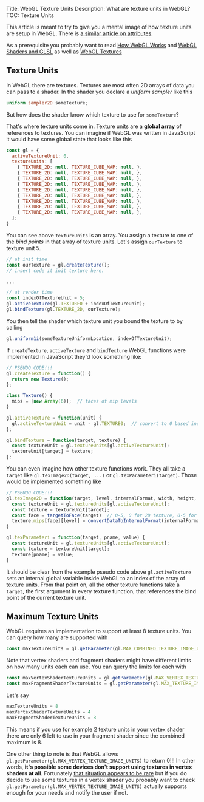 Title: WebGL Texture Units
Description: What are texture units in WebGL?
TOC: Texture Units


This article is meant to try to give you a mental image
of how texture units are setup in WebGL. There is [a similar article on attributes](webgl-attributes.html).

As a prerequisite you probably want to read [How WebGL Works](webgl-how-it-works.html)
and [WebGL Shaders and GLSL](webgl-shaders-and-glsl.html)
as well as [WebGL Textures](webgl-3d-textures.html)

## Texture Units

In WebGL there are textures. Textures are most often 2D arrays of data you can pass to a shader.
In the shader you declare a *uniform sampler* like this

```glsl
uniform sampler2D someTexture;
```

But how does the shader know which texture to use for `someTexture`?

That's where texture units come in. Texture units are a **global array** of
references to textures. You can imagine if WebGL was written in JavaScript
it would have some global state that looks like this

```js
const gl = {
  activeTextureUnit: 0,
  textureUnits: [
    { TEXTURE_2D: null, TEXTURE_CUBE_MAP: null, },
    { TEXTURE_2D: null, TEXTURE_CUBE_MAP: null, },
    { TEXTURE_2D: null, TEXTURE_CUBE_MAP: null, },
    { TEXTURE_2D: null, TEXTURE_CUBE_MAP: null, },
    { TEXTURE_2D: null, TEXTURE_CUBE_MAP: null, },
    { TEXTURE_2D: null, TEXTURE_CUBE_MAP: null, },
    { TEXTURE_2D: null, TEXTURE_CUBE_MAP: null, },
    { TEXTURE_2D: null, TEXTURE_CUBE_MAP: null, },
    { TEXTURE_2D: null, TEXTURE_CUBE_MAP: null, },
  ];
}
```

You can see above `textureUnits` is an array. You assign a texture to one of the *bind points* in that array
of texture units. Let's assign `ourTexture` to texture unit 5.

```js
// at init time
const ourTexture = gl.createTexture();
// insert code it init texture here.

...

// at render time
const indexOfTextureUnit = 5;
gl.activeTexture(gl.TEXTURE0 + indexOfTextureUnit);
gl.bindTexture(gl.TEXTURE_2D, ourTexture);
```

You then tell the shader which texture unit you bound the texture to by calling 

```js
gl.uniform1i(someTextureUniformLocation, indexOfTextureUnit);
```

If `createTexture`, `activeTexture` and `bindTexture` WebGL functions were
implemented in JavaScript they'd look something like:

```js
// PSEUDO CODE!!!
gl.createTexture = function() {
  return new Texture();
};

class Texture() {
  mips = [new Array(6)];  // faces of mip levels
}

gl.activeTexture = function(unit) {
  gl.activeTextureUnit = unit - gl.TEXTURE0;  // convert to 0 based index
};

gl.bindTexture = function(target, texture) {
  const textureUnit = gl.textureUnits[gl.activeTextureUnit];
  textureUnit[target] = texture;
}:
```

You can even imagine how other texture functions work. They all take a `target`
like `gl.texImage2D(target, ...)` or `gl.texParameteri(target)`. Those would
be implemented something like

```js
// PSEUDO CODE!!!
gl.texImage2D = function(target, level, internalFormat, width, height, border, format, type, data) {
  const textureUnit = gl.textureUnits[gl.activeTextureUnit];
  const texture = textureUnit[target];
  const face = targetToFace(target)  // 0-5, 0 for 2D texture, 0-5 for cube maps
  texture.mips[face][level] = convertDataToInternalFormat(internalFormat, width, height, format, type, data);
}

gl.texParameteri = function(target, pname, value) {
  const textureUnit = gl.textureUnits[gl.activeTextureUnit];
  const texture = textureUnit[target];
  texture[pname] = value; 
}
```

It should be clear from the example pseudo code above `gl.activeTexture` sets an
internal global variable inside WebGL to an index of the array of texture units.
From that point on, all the other texture functions take a `target`, the first
argument in every texture function, that references the bind point of the
current texture unit.

## Maximum Texture Units

WebGL requires an implementation to support at least 8 texture units. You can query how many
are supported with

```js
const maxTextureUnits = gl.getParameter(gl.MAX_COMBINED_TEXTURE_IMAGE_UNITS);
```

Note that vertex shaders and fragment shaders might have different limits
on how many units each can use. You can query the limits for each with

```js
const maxVertexShaderTextureUnits = gl.getParameter(gl.MAX_VERTEX_TEXTURE_IMAGE_UNITS);
const maxFragmentShaderTextureUnits = gl.getParameter(gl.MAX_TEXTURE_IMAGE_UNITS);
```

Let's say 

```js
maxTextureUnits = 8
maxVertexShaderTextureUnits = 4
maxFragmentShaderTextureUnits = 8
```

This means if you use for example 2 texture units in your vertex shader
there are only 6 left to use in your fragment shader since the combined
maximum is 8.

One other thing to note is that WebGL allows `gl.getParameter(gl.MAX_VERTEX_TEXTURE_IMAGE_UNITS)`
to return 0!!! In other words, **it's possible some devices don't support using textures in
vertex shaders at all**. Fortunately [that situation appears to be rare](https://webglstats.com/webgl/parameter/MAX_VERTEX_TEXTURE_IMAGE_UNITS)
but if you do decide to use some textures in a vertex shader you probably want to
check `gl.getParameter(gl.MAX_VERTEX_TEXTURE_IMAGE_UNITS)` actually supports enough
for your needs and notify the user if not.
